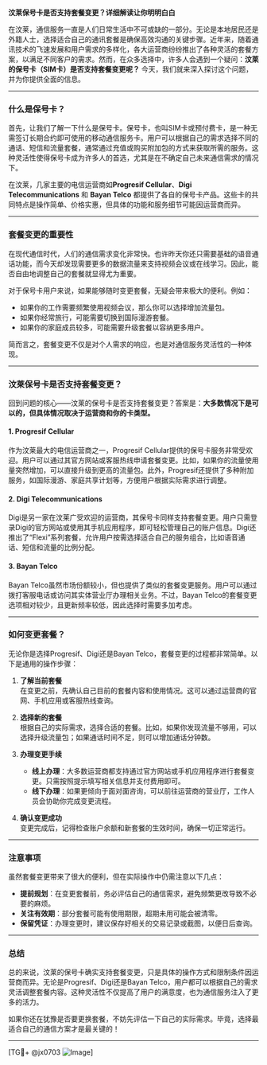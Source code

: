 **汶莱保号卡是否支持套餐变更？详细解读让你明明白白**

在汶莱，通信服务一直是人们日常生活中不可或缺的一部分。无论是本地居民还是外籍人士，选择适合自己的通讯套餐是确保高效沟通的关键步骤。近年来，随着通讯技术的飞速发展和用户需求的多样化，各大运营商纷纷推出了各种灵活的套餐方案，以满足不同客户的需求。然而，在众多选择中，许多人会遇到一个疑问：**汶莱的保号卡（SIM卡）是否支持套餐变更呢？** 今天，我们就来深入探讨这个问题，并为你提供全面的信息。

---

### **什么是保号卡？**
首先，让我们了解一下什么是保号卡。保号卡，也叫SIM卡或预付费卡，是一种无需签订长期合约即可使用的移动通信服务卡。用户可以根据自己的需求选择不同的通话、短信和流量套餐，通常通过充值或购买附加包的方式来获取所需的服务。这种灵活性使得保号卡成为许多人的首选，尤其是在不确定自己未来通信需求的情况下。

在汶莱，几家主要的电信运营商如**Progresif Cellular**、**Digi Telecommunications** 和 **Bayan Telco** 都提供了各自的保号卡产品。这些卡的共同特点是操作简单、价格实惠，但具体的功能和服务细节可能因运营商而异。

---

### **套餐变更的重要性**
在现代通信时代，人们的通信需求变化非常快。也许昨天你还只需要基础的语音通话功能，而今天却发现需要更多的数据流量来支持视频会议或在线学习。因此，能否自由地调整自己的套餐就显得尤为重要。

对于保号卡用户来说，如果能够随时变更套餐，无疑会带来极大的便利。例如：
- 如果你的工作需要频繁使用视频会议，那么你可以选择增加流量包。
- 如果你经常旅行，可能需要切换到国际漫游套餐。
- 如果你的家庭成员较多，可能需要升级套餐以容纳更多用户。

简而言之，套餐变更不仅是对个人需求的响应，也是对通信服务灵活性的一种体现。

---

### **汶莱保号卡是否支持套餐变更？**
回到问题的核心——汶莱的保号卡是否支持套餐变更？答案是：**大多数情况下是可以的，但具体情况取决于运营商和你的卡类型。**

#### **1. Progresif Cellular**
作为汶莱最大的电信运营商之一，Progresif Cellular提供的保号卡服务非常受欢迎。用户可以通过其官方网站或客服热线申请套餐变更。比如，如果你的流量使用量突然增加，可以直接升级到更高的流量包。此外，Progresif还提供了多种附加服务，如国际漫游、家庭共享计划等，方便用户根据实际需求进行调整。

#### **2. Digi Telecommunications**
Digi是另一家在汶莱广受欢迎的运营商，其保号卡同样支持套餐变更。用户只需登录Digi的官方网站或使用其手机应用程序，即可轻松管理自己的账户信息。Digi还推出了“Flexi”系列套餐，允许用户按需选择适合自己的服务组合，比如语音通话、短信和流量的比例分配。

#### **3. Bayan Telco**
Bayan Telco虽然市场份额较小，但也提供了类似的套餐变更服务。用户可以通过拨打客服电话或访问其实体营业厅办理相关业务。不过，Bayan Telco的套餐变更选项相对较少，且更新频率较低，因此选择时需要多加考虑。

---

### **如何变更套餐？**
无论你是选择Progresif、Digi还是Bayan Telco，套餐变更的过程都非常简单。以下是通用的操作步骤：

1. **了解当前套餐**  
   在变更之前，先确认自己目前的套餐内容和使用情况。这可以通过运营商的官网、手机应用或客服热线查询。

2. **选择新的套餐**  
   根据自己的实际需求，选择合适的套餐。比如，如果你发现流量不够用，可以选择升级流量包；如果通话时间不足，则可以增加通话分钟数。

3. **办理变更手续**  
   - **线上办理**：大多数运营商都支持通过官方网站或手机应用程序进行套餐变更。只需按照提示填写相关信息并支付费用即可。
   - **线下办理**：如果更倾向于面对面咨询，可以前往运营商的营业厅，工作人员会协助你完成变更流程。

4. **确认变更成功**  
   变更完成后，记得检查账户余额和新套餐的生效时间，确保一切正常运行。

---

### **注意事项**
虽然套餐变更带来了很大的便利，但在实际操作中仍需注意以下几点：
- **提前规划**：在变更套餐前，务必评估自己的通信需求，避免频繁更改导致不必要的麻烦。
- **关注有效期**：部分套餐可能有使用期限，超期未用可能会被清零。
- **保留凭证**：办理变更时，建议保存好相关的交易记录或截图，以便日后查询。

---

### **总结**
总的来说，汶莱的保号卡确实支持套餐变更，只是具体的操作方式和限制条件因运营商而异。无论是Progresif、Digi还是Bayan Telco，用户都可以根据自己的需求灵活调整套餐内容。这种灵活性不仅提高了用户的满意度，也为通信服务注入了更多的活力。

如果你还在犹豫是否要更换套餐，不妨先评估一下自己的实际需求。毕竟，选择最适合自己的通信方案才是最关键的！

---

[TG💪+ @jx0703 ![Image](https://github.com/user-attachments/assets/dbca1d08-cadb-493c-b0ec-ad6f7a83f270)]